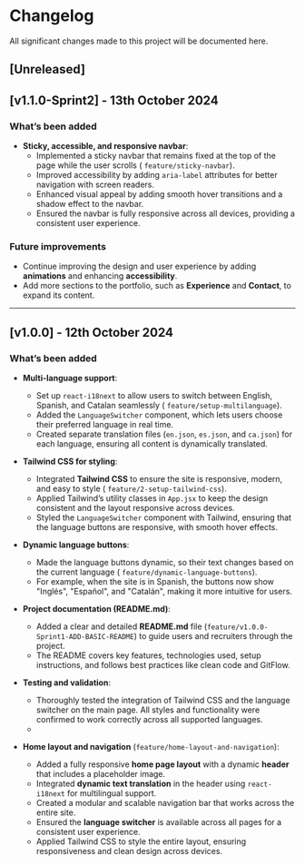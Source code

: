 # Changelog

All significant changes made to this project will be documented here.

## [Unreleased]

## [v1.1.0-Sprint2] - 13th October 2024

### What’s been added

- **Sticky, accessible, and responsive navbar**:
    - Implemented a sticky navbar that remains fixed at the top of the page while the user scrolls (
      `feature/sticky-navbar`).
    - Improved accessibility by adding `aria-label` attributes for better navigation with screen readers.
    - Enhanced visual appeal by adding smooth hover transitions and a shadow effect to the navbar.
    - Ensured the navbar is fully responsive across all devices, providing a consistent user experience.

### Future improvements

- Continue improving the design and user experience by adding **animations** and enhancing **accessibility**.
- Add more sections to the portfolio, such as **Experience** and **Contact**, to expand its content.

---

## [v1.0.0] - 12th October 2024

### What’s been added

- **Multi-language support**:
    - Set up `react-i18next` to allow users to switch between English, Spanish, and Catalan seamlessly (
      `feature/setup-multilanguage`).
    - Added the `LanguageSwitcher` component, which lets users choose their preferred language in real time.
    - Created separate translation files (`en.json`, `es.json`, and `ca.json`) for each language, ensuring all content
      is dynamically translated.

- **Tailwind CSS for styling**:
    - Integrated **Tailwind CSS** to ensure the site is responsive, modern, and easy to style (
      `feature/2-setup-tailwind-css`).
    - Applied Tailwind’s utility classes in `App.jsx` to keep the design consistent and the layout responsive across
      devices.
    - Styled the `LanguageSwitcher` component with Tailwind, ensuring that the language buttons are responsive, with
      smooth hover effects.

- **Dynamic language buttons**:
    - Made the language buttons dynamic, so their text changes based on the current language (
      `feature/dynamic-language-buttons`).
    - For example, when the site is in Spanish, the buttons now show "Inglés", "Español", and "Catalán", making it more
      intuitive for users.

- **Project documentation (README.md)**:
    - Added a clear and detailed **README.md** file (`feature/v1.0.0-Sprint1-ADD-BASIC-README`) to guide users and
      recruiters through the project.
    - The README covers key features, technologies used, setup instructions, and follows best practices like clean code
      and GitFlow.

- **Testing and validation**:
    - Thoroughly tested the integration of Tailwind CSS and the language switcher on the main page. All styles and
      functionality were confirmed to work correctly across all supported languages.
    -
- **Home layout and navigation** (`feature/home-layout-and-navigation`):
    - Added a fully responsive **home page layout** with a dynamic **header** that includes a placeholder image.
    - Integrated **dynamic text translation** in the header using `react-i18next` for multilingual support.
    - Created a modular and scalable navigation bar that works across the entire site.
    - Ensured the **language switcher** is available across all pages for a consistent user experience.
    - Applied Tailwind CSS to style the entire layout, ensuring responsiveness and clean design across devices.
